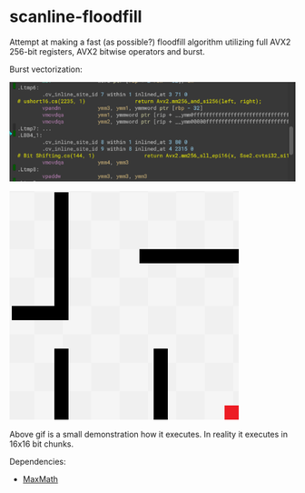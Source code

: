 # scanline-floodfill
Attempt at making a fast (as possible?) floodfill algorithm utilizing full AVX2 256-bit registers, AVX2 bitwise operators and burst.


Burst vectorization:

![](vectorized.PNG)


![](scanline.gif)

Above gif is a small demonstration how it executes. In reality it executes in 16x16 bit chunks.

Dependencies:
- [MaxMath](https://www.github.com/MrUnbelievable92/MaxMath)
